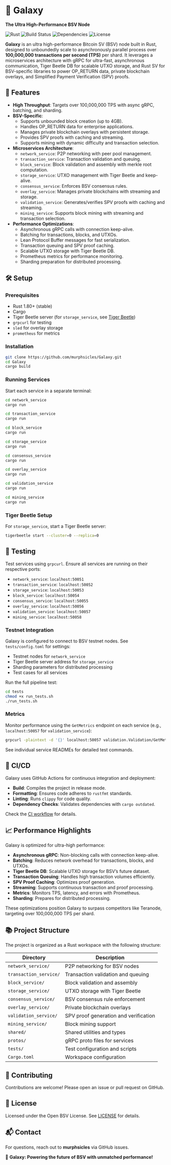 # 🚀 Galaxy
**The Ultra High-Performance BSV Node**

![Rust](https://img.shields.io/badge/Rust-1.80+-orange?logo=rust)
![Build Status](https://github.com/murphsicles/Galaxy/actions/workflows/ci.yml/badge.svg)
![Dependencies](https://img.shields.io/badge/dependencies-up%20to%20date-green)
![License](https://img.shields.io/badge/license-Open%20BSV-blue)

**Galaxy** is an ultra high-performance Bitcoin SV (BSV) node built in Rust, designed to unboundedly scale to asynchronously parallel process over **100,000,000 transactions per second (TPS)** per shard. It leverages a microservices architecture with gRPC for ultra-fast, asynchronous communication, Tiger Beetle DB for scalable UTXO storage, and Rust SV for BSV-specific libraries to power OP_RETURN data, private blockchain overlays, and Simplified Payment Verification (SPV) proofs.

## 🌟 Features

- **High Throughput**: Targets over 100,000,000 TPS with async gRPC, batching, and sharding.
- **BSV-Specific**:
  - Supports unbounded block creation (up to 4GB).
  - Handles OP_RETURN data for enterprise applications.
  - Manages private blockchain overlays with persistent storage.
  - Provides SPV proofs with caching and streaming.
  - Supports mining with dynamic difficulty and transaction selection.
- **Microservices Architecture**:
  - `network_service`: P2P networking with peer pool management.
  - `transaction_service`: Transaction validation and queuing.
  - `block_service`: Block validation and assembly with merkle root computation.
  - `storage_service`: UTXO management with Tiger Beetle and keep-alive.
  - `consensus_service`: Enforces BSV consensus rules.
  - `overlay_service`: Manages private blockchains with streaming and storage.
  - `validation_service`: Generates/verifies SPV proofs with caching and streaming.
  - `mining_service`: Supports block mining with streaming and transaction selection.
- **Performance Optimizations**:
  - Asynchronous gRPC calls with connection keep-alive.
  - Batching for transactions, blocks, and UTXOs.
  - Lean Protocol Buffer messages for fast serialization.
  - Transaction queuing and SPV proof caching.
  - Scalable UTXO storage with Tiger Beetle DB.
  - Prometheus metrics for performance monitoring.
  - Sharding preparation for distributed processing.

## 🛠️ Setup

### Prerequisites
- Rust 1.80+ (stable)
- Cargo
- Tiger Beetle server (for `storage_service`, see [Tiger Beetle](https://github.com/tigerbeetle/tigerbeetle))
- `grpcurl` for testing
- `sled` for overlay storage
- `prometheus` for metrics

### Installation
```bash
git clone https://github.com/murphsicles/Galaxy.git
cd Galaxy
cargo build
```

### Running Services
Start each service in a separate terminal:
```bash
cd network_service
cargo run
```
```bash
cd transaction_service
cargo run
```
```bash
cd block_service
cargo run
```
```bash
cd storage_service
cargo run
```
```bash
cd consensus_service
cargo run
```
```bash
cd overlay_service
cargo run
```
```bash
cd validation_service
cargo run
```
```bash
cd mining_service
cargo run
```

### Tiger Beetle Setup
For `storage_service`, start a Tiger Beetle server:
```bash
tigerbeetle start --cluster=0 --replica=0
```

## 🧪 Testing

Test services using `grpcurl`. Ensure all services are running on their respective ports:
- `network_service`: `localhost:50051`
- `transaction_service`: `localhost:50052`
- `storage_service`: `localhost:50053`
- `block_service`: `localhost:50054`
- `consensus_service`: `localhost:50055`
- `overlay_service`: `localhost:50056`
- `validation_service`: `localhost:50057`
- `mining_service`: `localhost:50058`

### Testnet Integration
Galaxy is configured to connect to BSV testnet nodes. See `tests/config.toml` for settings:
- Testnet nodes for `network_service`
- Tiger Beetle server address for `storage_service`
- Sharding parameters for distributed processing
- Test cases for all services

Run the full pipeline test:
```bash
cd tests
chmod +x run_tests.sh
./run_tests.sh
```

### Metrics
Monitor performance using the `GetMetrics` endpoint on each service (e.g., `localhost:50057` for `validation_service`):
```bash
grpcurl -plaintext -d '{}' localhost:50057 validation.Validation/GetMetrics
```

See individual service READMEs for detailed test commands.

## 🔄 CI/CD

Galaxy uses GitHub Actions for continuous integration and deployment:
- **Build**: Compiles the project in release mode.
- **Formatting**: Ensures code adheres to `rustfmt` standards.
- **Linting**: Runs `clippy` for code quality.
- **Dependency Checks**: Validates dependencies with `cargo outdated`.

Check the [CI workflow](.github/workflows/ci.yml) for details.

## 📈 Performance Highlights

Galaxy is optimized for ultra-high performance:
- **Asynchronous gRPC**: Non-blocking calls with connection keep-alive.
- **Batching**: Reduces network overhead for transactions, blocks, and UTXOs.
- **Tiger Beetle DB**: Scalable UTXO storage for BSV’s future dataset.
- **Transaction Queuing**: Handles high transaction volumes efficiently.
- **SPV Proof Caching**: Optimizes proof generation.
- **Streaming**: Supports continuous transaction and proof processing.
- **Metrics**: Monitors TPS, latency, and errors with Prometheus.
- **Sharding**: Prepares for distributed processing.

These optimizations position Galaxy to surpass competitors like Teranode, targeting over 100,000,000 TPS per shard.

## 📚 Project Structure

The project is organized as a Rust workspace with the following structure:

| Directory            | Description                          |
|----------------------|--------------------------------------|
| `network_service/`   | P2P networking for BSV nodes         |
| `transaction_service/`| Transaction validation and queuing   |
| `block_service/`     | Block validation and assembly        |
| `storage_service/`   | UTXO storage with Tiger Beetle       |
| `consensus_service/` | BSV consensus rule enforcement       |
| `overlay_service/`   | Private blockchain overlays          |
| `validation_service/`| SPV proof generation and verification|
| `mining_service/`    | Block mining support                 |
| `shared/`            | Shared utilities and types           |
| `protos/`            | gRPC proto files for services        |
| `tests/`             | Test configuration and scripts       |
| `Cargo.toml`         | Workspace configuration              |

## 🤝 Contributing

Contributions are welcome! Please open an issue or pull request on GitHub.

## 📝 License

Licensed under the Open BSV License. See [LICENSE](LICENSE) for details.

## 📬 Contact

For questions, reach out to **murphsicles** via GitHub issues.

🌌 **Galaxy: Powering the future of BSV with unmatched performance!**
